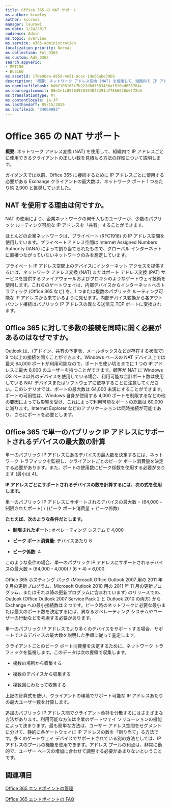 ```yaml
---
title: Office 365 の NAT サポート
ms.author: krowley
author: kccross
manager: laurawi
ms.date: 1/24/2017
audience: Admin
ms.topic: overview
ms.service: o365-administration
localization_priority: Normal
ms.collection: Ent_O365
ms.custom: Adm_O365
search.appverid:
- MET150
- BCS160
ms.assetid: 170e96ea-d65d-4e51-acac-1de56abe39b9
description: '概要: ネットワーク アドレス変換 (NAT) を使用して、組織内で IP アドレスごとに使用できるクライアントの正しい数を見積もる方法の詳細について説明します。'
ms.openlocfilehash: bdbf108163c7b22fd6d7583436af5f0ed655784c
ms.sourcegitcommit: 08e1e1c09f64926394043291a77856620d6f72b5
ms.translationtype: MT
ms.contentlocale: ja-JP
ms.lasthandoff: 05/15/2019
ms.locfileid: "34069883"
---
```

# <a name="nat-support-with-office-365"></a>Office 365 の NAT サポート

 **概要:** ネットワーク アドレス変換 (NAT) を使用して、組織内で IP アドレスごとに使用できるクライアントの正しい数を見積もる方法の詳細について説明します。 
  
ガイダンスでは以前、Office 365 に接続するために IP アドレスごとに使用する必要がある Exchange クライアントの最大数は、ネットワーク ポート 1 つあたり約 2,000 と推奨していました。
  
## <a name="why-use-nat"></a>NAT を使用する理由は何ですか。

NAT の使用により、企業ネットワークの何千人ものユーザーが、少数のパブリック ルーティング可能な IP アドレスを「共有」することができます。
  
ほとんどの企業ネットワークは、プライベート (RFC1918) の IP アドレス空間を使用しています。プライベートアドレス空間は Internet Assigned Numbers Authority (IANA) によって割り当てられたもので、グローバル インターネットに直接つながっていないネットワークのみを想定しています。
  
プライベート IP アドレス空間上のデバイスにインターネット アクセスを提供するには、ネットワーク アドレス変換 (NAT) またはポート アドレス変換 (PAT) サービスを提供するファイアウォールおよびプロキシのようなゲートウェイ技術を使用します。これらのゲートウェイは、内部デバイスからインターネットへのトラフィック (Office 365 など) を、1 つまたは複数のパブリック ルーティング可能な IP アドレスから来ているように見せます。内部デバイス変換から各アウトバウンド接続はパブリック IP アドレスの異なる送信元 TCP ポートに変換されます。 
  
## <a name="why-do-you-need-to-have-so-many-connections-open-to-office-365-at-the-same-time"></a>Office 365 に対して多数の接続を同時に開く必要があるのはなぜですか。

Outlook は、(アドイン、共有の予定表、メールボックスなどが存在する状況で) 8 つ以上の接続を開くことができます。Windows ベースの NAT デバイス上では最大 64,000 ポートが利用可能なので、ポートを使い切るまでに 1 つの IP アドレスに最大 8,000 のユーザーを持つことができます。顧客が NAT に Windows OS ベース以外のデバイスを使用している場合、利用可能な合計ポート数は使用している NAT デバイスまたはソフトウェアに依存することに注意してください。このシナリオでは、ポートの最大数は 64,000 未満にすることができます。ポートの可用性は、Windows 自身が使用する 4,000 ポートを制限するなどの他の要因によっても影響を受け、これによって利用可能なポートの総数は 60,000 に減ります。Internet Explorer などのアプリケーションは同時接続が可能であり、さらにポートを必要とします。
  
## <a name="calculating-maximum-supported-devices-behind-a-single-public-ip-address-with-office-365"></a>Office 365 で単一のパブリック IP アドレスにサポートされるデバイスの最大数の計算

単一のパブリック IP アドレスにあるデバイスの最大数を決定するには、ネットワーク トラフィックを監視し、クライアントごとのピーク ポート消費量を決定する必要があります。また、ポートの使用数にピーク係数を使用する必要があります (最小は 4)。 
  
 **IP アドレスごとにサポートされるデバイスの数を計算するには、次の式を使用します。**
  
単一のパブリック IP アドレスにサポートされるデバイスの最大数 = (64,000 - 制限されたポート) / (ピーク ポート消費量 + ピーク係数)
  
 **たとえば、次のような条件だとします。**
  
- **制限されたポート:** オペレーティング システムで 4,000 
    
- **ピーク ポート消費量:** デバイスあたり 6 
    
- **ピーク係数:** 4 
    
このような条件の場合、単一のパブリック IP アドレスにサポートされるデバイスの最大数 = (64,000 - 4,000) / (6 + 4) = 6,000 
  
Office 365 ホスティング パック (Microsoft Office Outlook 2007 用の 2011 年 9 月の更新プログラム、Microsoft Outlook 2010 用の 2011 年 11 月の更新プログラム、またはそれ以降の更新プログラムに含まれています) のリリースでの、Outlook (Office Outlook 2007 Service Pack 2 と Outlook 2010 の両方) から Exchange への最小接続数は 2 つです。ピーク時のネットワークに必要な最小または最大のポート数を決定するには、異なるオペレーティング システムやユーザーの行動などを考慮する必要があります。
  
単一のパブリック IP アドレスでより多くのデバイスをサポートする場合、サポートできるデバイスの最大数を説明した手順に従って査定します。
  
クライアントごとのピーク ポート消費量を決定するために、ネットワーク トラフィックを監視します。このデータは次の要領で収集します。
  
- 複数の場所から収集する
    
- 複数のデバイスから収集する
    
- 複数回にわたって収集する
    
上記の計算式を使い、クライアントの環境でサポート可能な IP アドレスあたりの最大ユーザー数を計算します。
  
追加のパブリック IP アドレス間でクライアント負荷を分散するにはさまざまな方法があります。利用可能な方法は企業のゲートウェイ ソリューションの機能によって決まります。最も簡単な方法は、ユーザー アドレス空間をセグメントに分けて、静的に各ゲートウェイに IP アドレスの数を「割り当て」る方法です。多くのゲートウェイ デバイスでサポートされている別の方法としては、IP アドレスのプールの機能を使用できます。アドレス プールの利点は、非常に動的で、ユーザー ベースの増加に合わせて調整する必要があまりないということです。
  
## <a name="see-also"></a>関連項目

[Office 365 エンドポイントの管理](https://support.office.com/article/99cab9d4-ef59-4207-9f2b-3728eb46bf9a)
  
[Office 365 エンドポイントの FAQ](https://support.office.com/article/d4088321-1c89-4b96-9c99-54c75cae2e6d)

